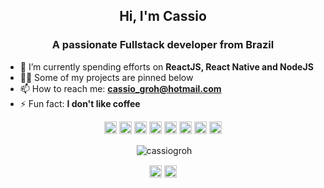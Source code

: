 <h2 align="center">Hi, I'm Cassio</h2>
<h3 align="center">A passionate Fullstack developer from Brazil</h3>

- 🌱 I’m currently spending efforts on **ReactJS, React Native and NodeJS**
- 👨‍💻 Some of my projects are pinned below
- 📫 How to reach me: **cassio_groh@hotmail.com**
- ⚡ Fun fact: **I don't like coffee**

<p align="center">
  <img src="https://devicons.github.io/devicon/devicon.git/icons/css3/css3-original-wordmark.svg" alt="css3" width="20" height="20"/>
  <img src="https://www.vectorlogo.zone/logos/git-scm/git-scm-icon.svg" alt="git" width="20" height="20"/>
  <img src="https://devicons.github.io/devicon/devicon.git/icons/html5/html5-original-wordmark.svg" alt="html5" width="20" height="20"/>
  <img src="https://devicons.github.io/devicon/devicon.git/icons/javascript/javascript-original.svg" alt="javascript" width="20" height="20"/> <img src="https://devicons.github.io/devicon/devicon.git/icons/nodejs/nodejs-original-wordmark.svg" alt="nodejs" width="20" height="20"/>
  <img src="https://devicons.github.io/devicon/devicon.git/icons/postgresql/postgresql-original-wordmark.svg" alt="postgresql" width="20" height="20"/>
  <img src="https://devicons.github.io/devicon/devicon.git/icons/react/react-original-wordmark.svg" alt="react" width="20" height="20"/>
  <img src="https://reactnative.dev/img/header_logo.svg" alt="reactnative" width="20" height="20"/>
</p>

<!-- Most used languages -->
<!-- <p align="center"><img align="center" src="https://github-readme-stats.vercel.app/api/top-langs/?username=cassiogroh&layout=compact&hide=html&theme=vue" alt="cassiogroh" /></p>

<br/> -->

<!-- Github stats -->
<p align="center">&nbsp;<img align="center" src="https://github-readme-stats.vercel.app/api?username=cassiogroh&show_icons=true&theme=vue" alt="cassiogroh" /></p>

<!-- Social media icons -->
<p align="center">
  <a href="https://fb.com/cassiogroh" target="blank"><img align="center" src="https://cdn.jsdelivr.net/npm/simple-icons@3.0.1/icons/facebook.svg" alt="cassiogroh" height="20" width="20" /></a>
  <a href="https://instagram.com/cassiogroh" target="blank"><img align="center" src="https://cdn.jsdelivr.net/npm/simple-icons@3.0.1/icons/instagram.svg" alt="cassiogroh" height="20" width="20" /></a>
</p>
